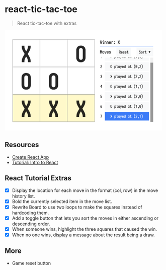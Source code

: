 # react-tic-tac-toe
> React tic-tac-toe with extras

<img alt="tic tac toe screenshot" src="screen.png" width="500">

## Resources
- [Create React App](https://github.com/facebook/create-react-app)
- [Tutorial: Intro to React](https://reactjs.org/tutorial/tutorial.html)

## React Tutorial Extras
- [x] Display the location for each move in the format (col, row) in the move history list.
- [x] Bold the currently selected item in the move list.
- [x] Rewrite Board to use two loops to make the squares instead of hardcoding them.
- [x] Add a toggle button that lets you sort the moves in either ascending or descending order.
- [x] When someone wins, highlight the three squares that caused the win.
- [x] When no one wins, display a message about the result being a draw.

## More
- Game reset button
